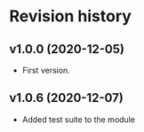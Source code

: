 Revision history
=================================
v1.0.0 (2020-12-05)
---------------------------------

* First version.


v1.0.6 (2020-12-07)
---------------------------------

* Added test suite to the module
